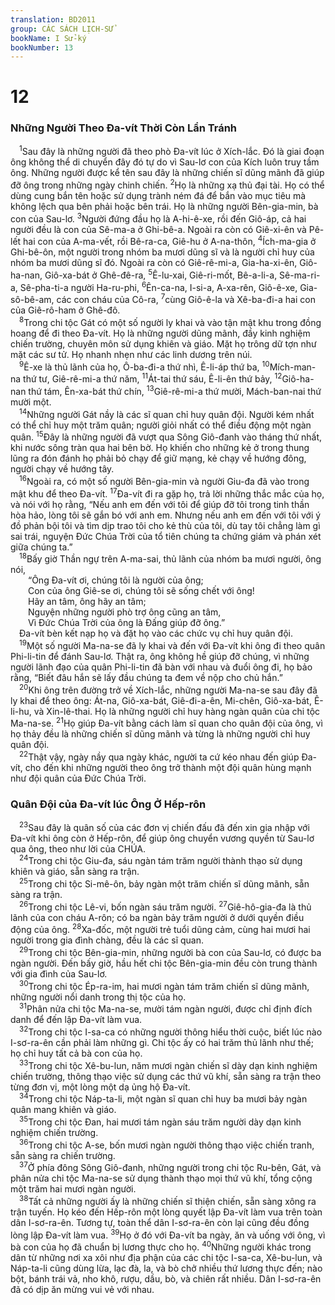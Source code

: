 ```yaml
---
translation: BD2011
group: CÁC SÁCH LỊCH-SỬ
bookName: I Sử-ký 
bookNumber: 13
---
```


<div class="title"><h1>12</h1><h3>Những Người Theo Ða-vít Thời Còn Lẩn Tránh</h3></div>
<span class="verse 1su_12_1"> <sup>1</sup>Sau đây là những người đã theo phò Ða-vít lúc ở Xích-lắc. Ðó là giai đoạn ông không thể di chuyển đây đó tự do vì Sau-lơ con của Kích luôn truy tầm ông. Những người được kể tên sau đây là những chiến sĩ dũng mãnh đã giúp đỡ ông trong những ngày chinh chiến. </span>
<span class="verse 1su_12_2"><sup>2</sup>Họ là những xạ thủ đại tài. Họ có thể dùng cung bắn tên hoặc sử dụng trành ném đá để bắn vào mục tiêu mà không lệch qua bên phải hoặc bên trái. Họ là những người Bên-gia-min, bà con của Sau-lơ. </span>
<span class="verse 1su_12_3"><sup>3</sup>Người đứng đầu họ là A-hi-ê-xe, rồi đến Giô-áp, cả hai người đều là con của Sê-ma-a ở Ghi-bê-a. Ngoài ra còn có Giê-xi-ên và Pê-lết hai con của A-ma-vết, rồi Bê-ra-ca, Giê-hu ở A-na-thôn, </span>
<span class="verse 1su_12_4"><sup>4</sup>Ích-ma-gia ở Ghi-bê-ôn, một người trong nhóm ba mươi dũng sĩ và là người chỉ huy của nhóm ba mươi dũng sĩ đó. Ngoài ra còn có Giê-rê-mi-a, Gia-ha-xi-ên, Giô-ha-nan, Giô-xa-bát ở Ghê-đê-ra, </span>
<span class="verse 1su_12_5"><sup>5</sup>Ê-lu-xai, Giê-ri-mốt, Bê-a-li-a, Sê-ma-ri-a, Sê-pha-ti-a người Ha-ru-phi, </span>
<span class="verse 1su_12_6"><sup>6</sup>Ên-ca-na, I-si-a, A-xa-rên, Giô-ê-xe, Gia-sô-bê-am, các con cháu của Cô-ra, </span>
<span class="verse 1su_12_7"><sup>7</sup>cùng Giô-ê-la và Xê-ba-đi-a hai con của Giê-rô-ham ở Ghê-đô.<br/></span>
<span class="verse 1su_12_8"> <sup>8</sup>Trong chi tộc Gát có một số người ly khai và vào tận mật khu trong đồng hoang để đi theo Ða-vít. Họ là những người dũng mãnh, đầy kinh nghiệm chiến trường, chuyên môn sử dụng khiên và giáo. Mặt họ trông dữ tợn như mặt các sư tử. Họ nhanh nhẹn như các linh dương trên núi.<br/></span>
<span class="verse 1su_12_9"> <sup>9</sup>Ê-xe là thủ lãnh của họ, Ô-ba-đi-a thứ nhì, Ê-li-áp thứ ba, </span>
<span class="verse 1su_12_10"><sup>10</sup>Mích-man-na thứ tư, Giê-rê-mi-a thứ năm, </span>
<span class="verse 1su_12_11"><sup>11</sup>Át-tai thứ sáu, Ê-li-ên thứ bảy, </span>
<span class="verse 1su_12_12"><sup>12</sup>Giô-ha-nan thứ tám, Ên-xa-bát thứ chín, </span>
<span class="verse 1su_12_13"><sup>13</sup>Giê-rê-mi-a thứ mười, Mách-ban-nai thứ mười một.<br/></span>
<span class="verse 1su_12_14"> <sup>14</sup>Những người Gát nầy là các sĩ quan chỉ huy quân đội. Người kém nhất có thể chỉ huy một trăm quân; người giỏi nhất có thể điều động một ngàn quân. </span>
<span class="verse 1su_12_15"><sup>15</sup>Ðây là những người đã vượt qua Sông Giô-đanh vào tháng thứ nhất, khi nước sông tràn qua hai bên bờ. Họ khiến cho những kẻ ở trong thung lũng ra đón đánh họ phải bỏ chạy để giữ mạng, kẻ chạy về hướng đông, người chạy về hướng tây.<br/></span>
<span class="verse 1su_12_16"> <sup>16</sup>Ngoài ra, có một số người Bên-gia-min và người Giu-đa đã vào trong mật khu để theo Ða-vít. </span>
<span class="verse 1su_12_17"><sup>17</sup>Ða-vít đi ra gặp họ, trả lời những thắc mắc của họ, và nói với họ rằng, “Nếu anh em đến với tôi để giúp đỡ tôi trong tinh thần hòa hảo, lòng tôi sẽ gắn bó với anh em. Nhưng nếu anh em đến với tôi với ý đồ phản bội tôi và tìm dịp trao tôi cho kẻ thù của tôi, dù tay tôi chẳng làm gì sai trái, nguyện Ðức Chúa Trời của tổ tiên chúng ta chứng giám và phán xét giữa chúng ta.”<br/></span>
<span class="verse 1su_12_18"> <sup>18</sup>Bấy giờ Thần ngự trên A-ma-sai, thủ lãnh của nhóm ba mươi người, ông nói,<br/>  “Ông Ða-vít ơi, chúng tôi là người của ông;<br/>  Con của ông Giê-se ơi, chúng tôi sẽ sống chết với ông!<br/>  Hãy an tâm, ông hãy an tâm;<br/>  Nguyện những người phò trợ ông cũng an tâm,<br/>  Vì Ðức Chúa Trời của ông là Ðấng giúp đỡ ông.”<br/> Ða-vít bèn kết nạp họ và đặt họ vào các chức vụ chỉ huy quân đội.<br/></span>
<span class="verse 1su_12_19"> <sup>19</sup>Một số người Ma-na-se đã ly khai và đến với Ða-vít khi ông đi theo quân Phi-li-tin để đánh Sau-lơ. Thật ra, ông không hề giúp đỡ chúng, vì những người lãnh đạo của quân Phi-li-tin đã bàn với nhau và đuổi ông đi, họ bảo rằng, “Biết đâu hắn sẽ lấy đầu chúng ta đem về nộp cho chủ hắn.”<br/></span>
<span class="verse 1su_12_20"> <sup>20</sup>Khi ông trên đường trở về Xích-lắc, những người Ma-na-se sau đây đã ly khai để theo ông: Át-na, Giô-xa-bát, Giê-đi-a-ên, Mi-chên, Giô-xa-bát, Ê-li-hu, và Xin-lê-thai. Họ là những người chỉ huy hàng ngàn quân của chi tộc Ma-na-se. </span>
<span class="verse 1su_12_21"><sup>21</sup>Họ giúp Ða-vít bằng cách làm sĩ quan cho quân đội của ông, vì họ thảy đều là những chiến sĩ dũng mãnh và từng là những người chỉ huy quân đội.<br/></span>
<span class="verse 1su_12_22"> <sup>22</sup>Thật vậy, ngày nầy qua ngày khác, người ta cứ kéo nhau đến giúp Ða-vít, cho đến khi những người theo ông trở thành một đội quân hùng mạnh như đội quân của Ðức Chúa Trời.<br/></span>
<div class="title"><h3>Quân Ðội của Ða-vít lúc Ông Ở Hếp-rôn</h3></div>
<span class="verse 1su_12_23"> <sup>23</sup>Sau đây là quân số của các đơn vị chiến đấu đã đến xin gia nhập với Ða-vít khi ông còn ở Hếp-rôn, để giúp ông chuyển vương quyền từ Sau-lơ qua ông, theo như lời của CHÚA.<br/></span>
<span class="verse 1su_12_24"> <sup>24</sup>Trong chi tộc Giu-đa, sáu ngàn tám trăm người thành thạo sử dụng khiên và giáo, sẵn sàng ra trận.<br/></span>
<span class="verse 1su_12_25"> <sup>25</sup>Trong chi tộc Si-mê-ôn, bảy ngàn một trăm chiến sĩ dũng mãnh, sẵn sàng ra trận.<br/></span>
<span class="verse 1su_12_26"> <sup>26</sup>Trong chi tộc Lê-vi, bốn ngàn sáu trăm người. </span>
<span class="verse 1su_12_27"><sup>27</sup>Giê-hô-gia-đa là thủ lãnh của con cháu A-rôn; có ba ngàn bảy trăm người ở dưới quyền điều động của ông. </span>
<span class="verse 1su_12_28"><sup>28</sup>Xa-đốc, một người trẻ tuổi dũng cảm, cùng hai mươi hai người trong gia đình chàng, đều là các sĩ quan.<br/></span>
<span class="verse 1su_12_29"> <sup>29</sup>Trong chi tộc Bên-gia-min, những người bà con của Sau-lơ, có được ba ngàn người. Ðến bấy giờ, hầu hết chi tộc Bên-gia-min đều còn trung thành với gia đình của Sau-lơ.<br/></span>
<span class="verse 1su_12_30"> <sup>30</sup>Trong chi tộc Ép-ra-im, hai mươi ngàn tám trăm chiến sĩ dũng mãnh, những người nổi danh trong thị tộc của họ.<br/></span>
<span class="verse 1su_12_31"> <sup>31</sup>Phân nửa chi tộc Ma-na-se, mười tám ngàn người, được chỉ định đích danh để đến lập Ða-vít làm vua.<br/></span>
<span class="verse 1su_12_32"> <sup>32</sup>Trong chi tộc I-sa-ca có những người thông hiểu thời cuộc, biết lúc nào I-sơ-ra-ên cần phải làm những gì. Chi tộc ấy có hai trăm thủ lãnh như thế; họ chỉ huy tất cả bà con của họ.<br/></span>
<span class="verse 1su_12_33"> <sup>33</sup>Trong chi tộc Xê-bu-lun, năm mươi ngàn chiến sĩ dày dạn kinh nghiệm chiến trường, thông thạo việc sử dụng các thứ vũ khí, sẵn sàng ra trận theo từng đơn vị, một lòng một dạ ủng hộ Ða-vít.<br/></span>
<span class="verse 1su_12_34"> <sup>34</sup>Trong chi tộc Náp-ta-li, một ngàn sĩ quan chỉ huy ba mươi bảy ngàn quân mang khiên và giáo.<br/></span>
<span class="verse 1su_12_35"> <sup>35</sup>Trong chi tộc Ðan, hai mươi tám ngàn sáu trăm người dày dạn kinh nghiệm chiến trường.<br/></span>
<span class="verse 1su_12_36"> <sup>36</sup>Trong chi tộc A-se, bốn mươi ngàn người thông thạo việc chiến tranh, sẵn sàng ra chiến trường.<br/></span>
<span class="verse 1su_12_37"> <sup>37</sup>Ở phía đông Sông Giô-đanh, những người trong chi tộc Ru-bên, Gát, và phân nửa chi tộc Ma-na-se sử dụng thành thạo mọi thứ vũ khí, tổng cộng một trăm hai mươi ngàn người.<br/></span>
<span class="verse 1su_12_38"> <sup>38</sup>Tất cả những người ấy là những chiến sĩ thiện chiến, sẵn sàng xông ra trận tuyến. Họ kéo đến Hếp-rôn một lòng quyết lập Ða-vít làm vua trên toàn dân I-sơ-ra-ên. Tương tự, toàn thể dân I-sơ-ra-ên còn lại cũng đều đồng lòng lập Ða-vít làm vua. </span>
<span class="verse 1su_12_39"><sup>39</sup>Họ ở đó với Ða-vít ba ngày, ăn và uống với ông, vì bà con của họ đã chuẩn bị lương thực cho họ. </span>
<span class="verse 1su_12_40"><sup>40</sup>Những người khác trong dân từ những nơi xa xôi như địa phận của các chi tộc I-sa-ca, Xê-bu-lun, và Náp-ta-li cũng dùng lừa, lạc đà, la, và bò chở nhiều thứ lương thực đến; nào bột, bánh trái vả, nho khô, rượu, dầu, bò, và chiên rất nhiều. Dân I-sơ-ra-ên đã có dịp ăn mừng vui vẻ với nhau.<br/></span>
